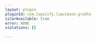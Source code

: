 ```yaml
---
layout: plugin
pluginId: com.logicify.liquibase.gradle
isJarAvailable: true
error: NONE
violations: []

---
```

